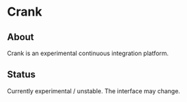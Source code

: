 # Crank

## About
Crank is an experimental continuous integration platform.

## Status
Currently experimental / unstable.  The interface may change.

